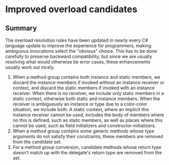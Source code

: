 # Improved overload candidates

## Summary
[summary]: #summary

The overload resolution rules have been updated in nearly every C# language update to improve the experience for programmers, making ambiguous invocations select the "obvious" choice. This has to be done carefully to preserve backward compatibility, but since we are usually resolving what would otherwise be error cases, these enhancements usually work out nicely.

1. When a method group contains both instance and static members, we discard the instance members if invoked without an instance receiver or context, and discard the static members if invoked with an instance receiver. When there is no receiver, we include only static members in a static context, otherwise both static and instance members. When the receiver is ambiguously an instance or type due to a color-color situation, we include both. A static context, where an implicit this instance receiver cannot be used, includes the body of members where no this is defined, such as static members, as well as places where this cannot be used, such as field initializers and constructor-initializers.
2. When a method group contains some generic methods whose type arguments do not satisfy their constraints, these members are removed from the candidate set.
3. For a method group conversion, candidate methods whose return type doesn't match up with the delegate's return type are removed from the set.
